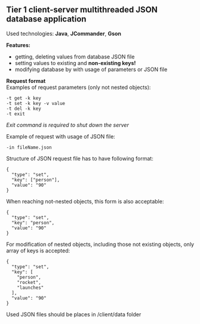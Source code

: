 ## Tier 1 client-server multithreaded JSON database application

Used technologies: **Java**, **JCommander**, **Gson**

**Features:**
- getting, deleting values from database JSON file
- setting values to existing and **non-existing keys!**
- modifying database by with usage of parameters or JSON file

**Request format**  
Examples of request parameters (only not nested objects):
   ```
 -t get -k key
 -t set -k key -v value 
 -t del -k key
 -t exit  
 ```
_Exit command is required to shut down the server_

Example of request with usage of JSON file:
```
-in fileName.json
```
Structure of JSON request file has to have following format:
```
{
  "type": "set",
  "key": ["person"],
  "value": "90"
}
```  
When reaching not-nested objects, this form is also acceptable:
``` 
{
  "type": "set",
  "key": "person",
  "value": "90"
}
``` 
For modification of nested objects, including those not existing objects, only array of keys is accepted:
``` 
{
  "type": "set",
  "key": [
    "person",
    "rocket",
    "launches"
  ],
  "value": "90"
}
``` 
Used JSON files should be places in /client/data folder
   




